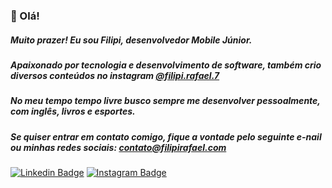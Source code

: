 ### 👋 Olá!

##### Muito prazer! Eu sou Filipi, desenvolvedor Mobile Júnior.
##### Apaixonado por tecnologia e desenvolvimento de software, também crio diversos conteúdos no instagram [@filipi.rafael.7](https://www.instagram.com/filipi.rafael.7/)
##### No meu tempo tempo livre busco sempre me desenvolver pessoalmente, com inglês, livros e esportes.
##### Se quiser entrar em contato comigo, fique a vontade pelo seguinte e-nail ou minhas redes sociais: contato@filipirafael.com
[![Linkedin Badge](https://camo.githubusercontent.com/a493f6833f99fb3c85788d6d9305e6b7a42b838e5ee5d138fd9a8214a7e77472/68747470733a2f2f696d672e736869656c64732e696f2f62616467652f6c696e6b6564696e2d2532333030373742352e7376673f267374796c653d666f722d7468652d6261646765266c6f676f3d6c696e6b6564696e266c6f676f436f6c6f723d7768697465)](https://www.linkedin.com/in/filipi-rafael-developer/)
[![Instagram Badge](https://camo.githubusercontent.com/5c3f3164b340475c38f1ec3d8c6d0c6e8656fbccac25d06cfb86477079b88638/68747470733a2f2f696d672e736869656c64732e696f2f62616467652f696e7374616772616d2d2532334534343035462e7376673f267374796c653d666f722d7468652d6261646765266c6f676f3d696e7374616772616d266c6f676f436f6c6f723d7768697465)](https://www.instagram.com/filipi.rafael.7/)
